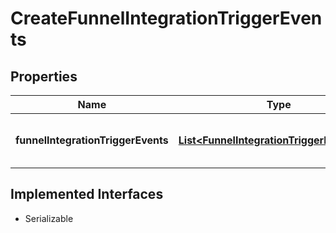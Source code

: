

# CreateFunnelIntegrationTriggerEvents


## Properties

| Name | Type | Description | Notes |
|------------ | ------------- | ------------- | -------------|
|**funnelIntegrationTriggerEvents** | [**List&lt;FunnelIntegrationTriggerEventDTO&gt;**](FunnelIntegrationTriggerEventDTO.md) | A list of trigger events to be created. |  [optional] |


## Implemented Interfaces

* Serializable

